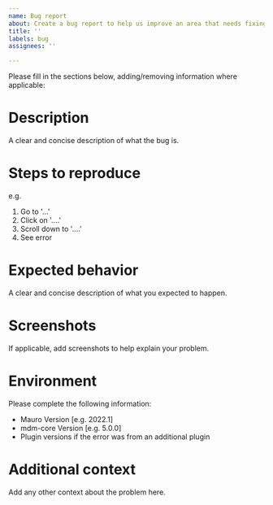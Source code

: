 ```yaml
---
name: Bug report
about: Create a bug report to help us improve an area that needs fixing
title: ''
labels: bug
assignees: ''

---
```


Please fill in the sections below, adding/removing information where applicable:

# Description

A clear and concise description of what the bug is.

# Steps to reproduce

e.g.
1. Go to '...'
2. Click on '....'
3. Scroll down to '....'
4. See error

# Expected behavior

A clear and concise description of what you expected to happen.

# Screenshots

If applicable, add screenshots to help explain your problem.

# Environment

Please complete the following information:
- Mauro Version [e.g. 2022.1]
- mdm-core Version [e.g. 5.0.0]
- Plugin versions if the error was from an additional plugin

# Additional context

Add any other context about the problem here.
